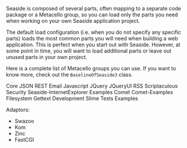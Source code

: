 Seaside is composed of several parts, often mapping to a separate code package or a Metacello group, so you can load only the parts you need when working on your own Seaside application project.

The default load configuration (i.e. when you do not specify any specific parts) loads the most common parts you will need when building a web application. This is perfect when you start out with Seaside. However, at some point in time, you will want to load additional parts or leave out unused parts in your own project.

Here is a complete list of Metacello groups you can use. If you want to know more, check out the `BaselineOfSeaside3` class.

Core
JSON
REST
Email
Javascript
JQuery
JQueryUI
RSS
Scriptaculous
Security
Seaside-InternetExplorer
Examples
Comet
Comet-Examples
Filesystem
Gettext
Development
Slime
Tests
Examples

Adaptors:
- Swazoo
- Kom
- Zinc
- FastCGI